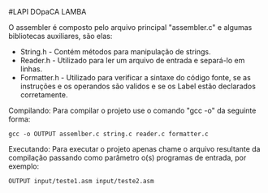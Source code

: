 #LAPI DOpaCA LAMBA

O assembler é composto pelo arquivo principal "assembler.c" e algumas bibliotecas auxiliares, são elas:

* String.h 		- Contém métodos para manipulação de strings. 
* Reader.h 		- Utilizado para ler um arquivo de entrada e separá-lo em linhas.
* Formatter.h 	- Utilizado para verificar a sintaxe do código fonte, se as instruções e os operandos são validos e se os Label estão declarados corretamente.

Compilando:
Para compilar o projeto use o comando "gcc -o" da seguinte forma:

	gcc -o OUTPUT assemlber.c string.c reader.c formatter.c

Executando:
Para executar o projeto apenas chame o arquivo resultante da compilação passando como parâmetro o(s) programas de entrada, por exemplo:

	OUTPUT input/teste1.asm input/teste2.asm